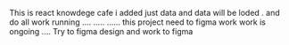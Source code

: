 This is react knowdege cafe 
i added just data and data will be loded .
and do all work running
....
.....
...... this project need to figma work
work is ongoing ....
Try to figma design and work to figma
